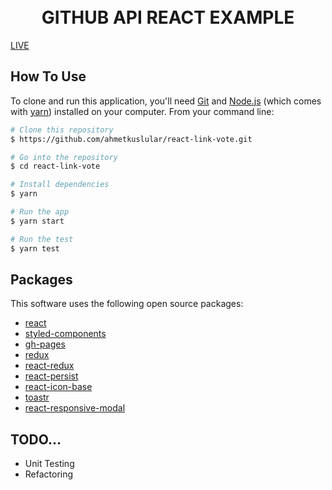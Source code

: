 
<h1 align="center">
  <br>
  GITHUB API REACT EXAMPLE
  <br>
</h1>
 


[LIVE](https://ahmetkuslular.github.io/github-api-react-example/)

## How To Use

To clone and run this application, you'll need [Git](https://git-scm.com) and [Node.js](https://nodejs.org/en/download/) (which comes with [yarn](https://yarnpkg.com)) installed on your computer. From your command line:

```bash
# Clone this repository
$ https://github.com/ahmetkuslular/react-link-vote.git

# Go into the repository
$ cd react-link-vote

# Install dependencies
$ yarn

# Run the app
$ yarn start

# Run the test
$ yarn test
```

## Packages

This software uses the following open source packages:

- [react](https://reactjs.org/)
- [styled-components](https://www.styled-components.com/)
- [gh-pages](https://pages.github.com/)
- [redux](https://redux.js.org/)
- [react-redux](https://redux.js.org/basics/usage-with-react)
- [react-persist](https://github.com/rt2zz/redux-persist)
- [react-icon-base](https://github.com/gorangajic/react-icon-base)
- [toastr](https://github.com/CodeSeven/toastr)
- [react-responsive-modal](https://www.npmjs.com/package/react-responsive-modal)


## TODO...
- Unit Testing
- Refactoring


